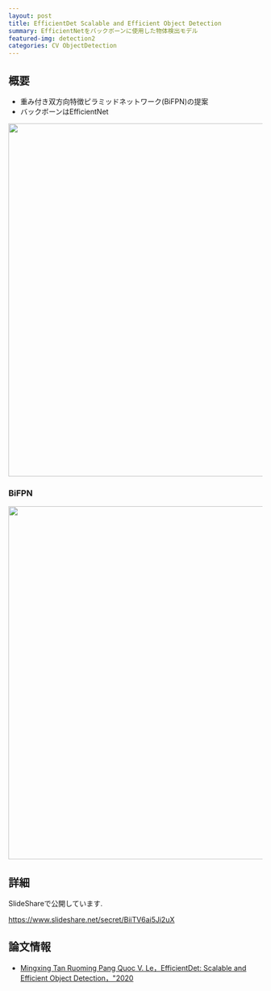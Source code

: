 ```yaml
---
layout: post
title: EfficientDet Scalable and Efficient Object Detection
summary: EfficientNetをバックボーンに使用した物体検出モデル
featured-img: detection2
categories: CV ObjectDetection
---
```



## 概要
- 重み付き双方向特徴ピラミッドネットワーク(BiFPN)の提案
- バックボーンはEfficientNet


<img width="700" alt="" src="https://user-images.githubusercontent.com/40351074/81513700-49f51580-9365-11ea-8662-21f9defd279e.png">


### BiFPN

<img width="700" alt="" src="https://user-images.githubusercontent.com/40351074/79548327-3d67ff00-80d0-11ea-9430-dd8957ed07c9.png">


## 詳細
SlideShareで公開しています.

https://www.slideshare.net/secret/BiiTV6ai5Ji2uX


## 論文情報

* [Mingxing Tan Ruoming Pang Quoc V. Le，EfficientDet: Scalable and Efficient Object Detection，"2020](https://paperswithcode.com/paper/efficientdet-scalable-and-efficient-object#code)
